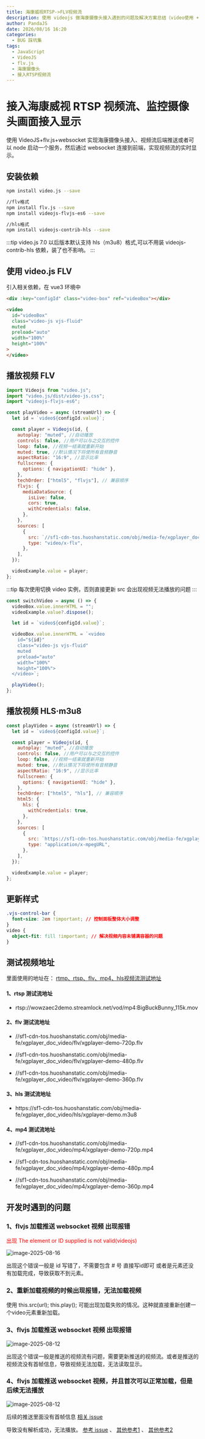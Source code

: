 ```yaml
---
title: 海康威视RTSP->FLV视频流
description: 使用 videojs 做海康摄像头接入遇到的问题及解决方案总结（video使用 + http-flv 低延时优化方向。
author: PandaJS
date: 2026/08/16 16:20
categories:
  - BUG 踩坑集
tags:
  - JavaScript
  - VideoJS
  - flv.js
  - 海康摄像头
  - 接入RTSP视频流
---
```


# 接入海康威视 RTSP 视频流、监控摄像头画面接入显示

使用 VideoJS+flv.js+websocket 实现海康摄像头接入、视频流后端推送或者可以 node 启动一个服务，然后通过 websocket 连接到前端，实现视频流的实时显示。

## 安装依赖

```bash
npm install video.js --save

//flv格式
npm install flv.js --save
npm install videojs-flvjs-es6 --save

//hls格式
npm install videojs-contrib-hls --save
```

:::tip
video.js 7.0 以后版本默认支持 hls（m3u8）格式,可以不用装 videojs-contrib-hls 依赖，装了也不影响。
:::

## 使用 video.js FLV

引入相关依赖，在 vue3 环境中

```html
<div :key="configId" class="video-box" ref="videoBox"></div>
```

```html
<video
  id="videoBox"
  class="video-js vjs-fluid"
  muted
  preload="auto"
  width="100%"
  height="100%"
>
</video>
```

## 播放视频 FLV

```javascript
import Videojs from "video.js";
import "video.js/dist/video-js.css";
import "videojs-flvjs-es6";
```

```javascript
const playVideo = async (streamUrl) => {
  let id = `video${configId.value}`;

  const player = Videojs(id, {
    autoplay: "muted", //自动播放
    controls: false, //用户可以与之交互的控件
    loop: false, //视频一结束就重新开始
    muted: true, //默认情况下将使所有音频静音
    aspectRatio: "16:9", //显示比率
    fullscreen: {
      options: { navigationUI: "hide" },
    },
    techOrder: ["html5", "flvjs"], // 兼容顺序
    flvjs: {
      mediaDataSource: {
        isLive: false,
        cors: true,
        withCredentials: false,
      },
    },
    sources: [
      {
        src: `//sf1-cdn-tos.huoshanstatic.com/obj/media-fe/xgplayer_doc_video/flv/xgplayer-demo-720p.flv`,
        type: "video/x-flv",
      },
    ],
  });

  videoExample.value = player;
};
```

:::tip
每次使用切换 video 实例，否则直接更新 src 会出现视频无法播放的问题
:::

```javascript
const switchVideo = async () => {
  videoBox.value.innerHTML = "";
  videoExample.value?.dispose();

  let id = `video${configId.value}`;

  videoBox.value.innerHTML = `<video
    id="${id}"
    class="video-js vjs-fluid"
    muted
    preload="auto"
    width="100%" 
    height="100%">
  </video>`;

  playVideo();
};
```

## 播放视频 HLS·m3u8

```javascript
const playVideo = async (streamUrl) => {
  let id = `video${configId.value}`;

  const player = Videojs(id, {
    autoplay: "muted", //自动播放
    controls: false, //用户可以与之交互的控件
    loop: false, //视频一结束就重新开始
    muted: true, //默认情况下将使所有音频静音
    aspectRatio: "16:9", //显示比率
    fullscreen: {
      options: { navigationUI: "hide" },
    },
    techOrder: ["html5", "hls"], // 兼容顺序
    html5: {
      hls: {
        withCredentials: true,
      },
    },
    sources: [
      {
        src: `https://sf1-cdn-tos.huoshanstatic.com/obj/media-fe/xgplayer_doc_video/hls/xgplayer-demo.m3u8`,
        type: "application/x-mpegURL",
      },
    ],
  });

  videoExample.value = player;
};
```

## 更新样式

```css
.vjs-control-bar {
  font-size: 2em !important; // 控制面板整体大小调整
}
video {
  object-fit: fill !important; // 解决视频内容未铺满容器的问题
}
```

## 测试视频地址

里面使用的地址在： [rtmp、rtsp、flv、mp4、hls视频流测试地址](https://juejin.cn/post/6855577308271476743)

#### 1、rtsp 测试流地址

- <p>rtsp://wowzaec2demo.streamlock.net/vod/mp4:BigBuckBunny_115k.mov</p>

#### 2、flv 测试流地址

- <p>//sf1-cdn-tos.huoshanstatic.com/obj/media-fe/xgplayer_doc_video/flv/xgplayer-demo-720p.flv</p>
- <p>//sf1-cdn-tos.huoshanstatic.com/obj/media-fe/xgplayer_doc_video/flv/xgplayer-demo-480p.flv</p>
- <p>//sf1-cdn-tos.huoshanstatic.com/obj/media-fe/xgplayer_doc_video/flv/xgplayer-demo-360p.flv</p>

#### 3、hls 测试流地址

- <p>https://sf1-cdn-tos.huoshanstatic.com/obj/media-fe/xgplayer_doc_video/hls/xgplayer-demo.m3u8</p>

#### 4、mp4 测试流地址

- <p>//sf1-cdn-tos.huoshanstatic.com/obj/media-fe/xgplayer_doc_video/mp4/xgplayer-demo-720p.mp4</p>
- <p>//sf1-cdn-tos.huoshanstatic.com/obj/media-fe/xgplayer_doc_video/mp4/xgplayer-demo-480p.mp4</p>
- <p>//sf1-cdn-tos.huoshanstatic.com/obj/media-fe/xgplayer_doc_video/mp4/xgplayer-demo-360p.mp4</p>

## 开发时遇到的问题

### 1、flvjs 加载推送 websocket 视频 出现报错

<p style="color:red">出现 The element or ID supplied is not valid(videojs)</p>

![image-2025-08-16](/img/2025/08/16/1755343458089.png)

出现这个错误一般是 id 写错了，不需要包含 # 号 直接写id即可
或者是元素还没有加载完成，导致获取不到元素。

### 2、重新加载视频的时候出现报错，无法加载视频

使用 this.src(url); this.play(); 可能出现加载失败的情况。这种就直接重新创建一个video元素重新加载。

### 3、flvjs 加载推送 websocket 视频 出现报错

![image-2025-08-12](/img/2025/08/12/1754984729187.png)

出现这个错误一般是推送的视频流有问题，需要更新推送的视频流。或者是推送的视频流没有首帧信息，导致视频无法加载，无法读取显示。

### 4、flvjs 加载推送 websocket 视频，并且首次可以正常加载，但是后续无法播放

![image-2025-08-12](/img/2025/08/12/1754984729187.png)

后续的推送里面没有首帧信息
[相关 issue](https://github.com/bilibili/flv.js/issues/603)

导致没有解析成功，无法播放。
[参考 issue](https://github.com/bilibili/flv.js/issues/757)
、
[其他参考1](https://blog.csdn.net/woshicaoxiaojia/article/details/147926978)
、
[其他参考2](https://github.com/bilibili/flv.js/issues/337)
